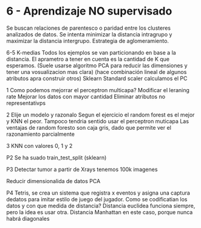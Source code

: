 # 6 - Aprendizaje NO supervisado

Se buscan relaciones de parentesco o paridad entre los clusteres analizados de datos.
Se intenta minimizar la distancia intragrupo y maximizar la distancia intergrupo.
Estrategia de aglomeramiento.

6-5 K-medias
Todos los ejemplos se van particionando en base a la distancia.
El aprametro a tener en cuenta es la cantidad de K que esperamos.
(Suele usarse algoritmo PCA para reducir las dimensiones y tener una vosualizacion mas clara)
(hace combinación lineal de algunos atributos apra construir otros)
Sklearn
Standard scaler
calculamos el PC

1 Como podemos mejorrar el perceptron multicapa?
Modificar el leraning rate
Mejorar los datos con mayor cantidad
Eliminar atributos no representativps

2 Elije un modelo y razonalo
Segun el ejercicio el random forest es el mejor y KNN el peor.
Tampoco tendria sentido usar el perceptron muticapa
Las ventajas de random foresto son caja gris, dado que permite ver el razonamiento parcialmente

3 KNN con valores 0, 1 y 2 

P2
Se ha suado train_test_split (sklearn)

P3
Detectar tumor a partir de Xrays
tenemos 100k imagenes

Reducir dimensionalida de datos PCA


P4
Tetris, se crea un sistema que registra x eventos y asigna una captura dedatos  para imitar estilo de juego del jugador.
Como se codificatian los datos y con que medida de distancia?
Distancia euclidea funciona siempre, pero la idea es usar otra.
Distancia Manhattan en este caso, porque nunca habrá diagonales